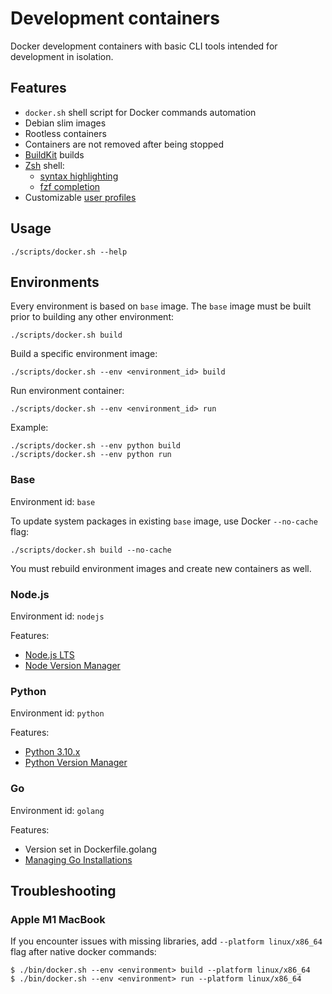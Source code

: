 # Development containers

Docker development containers with basic CLI tools intended for development in isolation.

## Features

- `docker.sh` shell script for Docker commands automation
- Debian slim images
- Rootless containers
- Containers are not removed after being stopped
- [BuildKit](https://docs.docker.com/develop/develop-images/build_enhancements/) builds
- [Zsh](https://www.zsh.org/) shell:
  - [syntax highlighting](https://github.com/zsh-users/zsh-syntax-highlighting)
  - [fzf completion](https://github.com/Aloxaf/fzf-tab)
- Customizable [user profiles](#user-profile)

## Usage

```console
./scripts/docker.sh --help
```

## Environments

Every environment is based on `base` image. The `base` image must be built prior to building any other environment:

```console
./scripts/docker.sh build
```

Build a specific environment image:

```console
./scripts/docker.sh --env <environment_id> build
```

Run environment container:

```console
./scripts/docker.sh --env <environment_id> run
```

Example:

```console
./scripts/docker.sh --env python build
./scripts/docker.sh --env python run
```

### Base

Environment id: `base`

To update system packages in existing `base` image, use Docker `--no-cache` flag:

```console
./scripts/docker.sh build --no-cache
```

You must rebuild environment images and create new containers as well.

### Node.js

Environment id: `nodejs`

Features:
- [Node.js LTS](https://nodejs.org/en/download/)
- [Node Version Manager](https://github.com/nvm-sh/nvm)

### Python

Environment id: `python`

Features:
- [Python 3.10.x](https://www.python.org/downloads/)
- [Python Version Manager](https://github.com/pyenv/pyenv#set-up-your-shell-environment-for-pyenv)

### Go

Environment id: `golang`

Features:
- Version set in Dockerfile.golang
- [Managing Go Installations](https://go.dev/doc/manage-install)

## Troubleshooting

### Apple M1 MacBook

If you encounter issues with missing libraries, add `--platform linux/x86_64` flag after native docker commands:

```console
$ ./bin/docker.sh --env <environment> build --platform linux/x86_64
$ ./bin/docker.sh --env <environment> run --platform linux/x86_64
```
